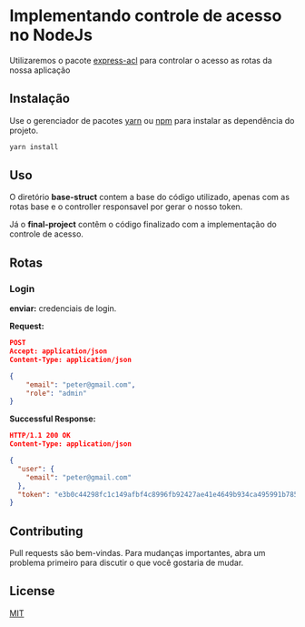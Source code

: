 # Implementando controle de acesso no NodeJs

Utilizaremos o pacote [express-acl](https://github.com/nyambati/express-acl) para controlar o acesso as rotas da nossa aplicação

## Instalação

Use o gerenciador de pacotes [yarn](https://yarnpkg.com/) ou [npm](https://www.npmjs.com/) para instalar as dependência do projeto.

```bash
yarn install
```

## Uso

O diretório **base-struct** contem a base do código utilizado, apenas com as rotas base e o controller responsavel por gerar o nosso token.

Já o **final-project** contêm o código finalizado com a implementação do controle de acesso.

## Rotas

### Login

**enviar:** credenciais de login.

**Request:**

```json
POST
Accept: application/json
Content-Type: application/json

{
    "email": "peter@gmail.com",
    "role": "admin"
}
```

**Successful Response:**

```json
HTTP/1.1 200 OK
Content-Type: application/json

{
  "user": {
    "email": "peter@gmail.com"
  },
  "token": "e3b0c44298fc1c149afbf4c8996fb92427ae41e4649b934ca495991b7852b855"
}
```

## Contributing

Pull requests são bem-vindas. Para mudanças importantes, abra um problema primeiro para discutir o que você gostaria de mudar.

## License

[MIT](https://choosealicense.com/licenses/mit/)
